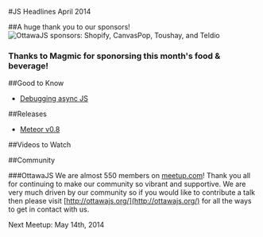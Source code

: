 #JS Headlines April 2014

##A huge thank you to our sponsors!
![OttawaJS sponsors: Shopify, CanvasPop, Toushay, and Teldio](http://ottawajs.org/js.headlines/img/ottawajs_sponsors.png)

### Thanks to Magmic for sponorsing this month's food & beverage!

##Good to Know

- [Debugging async JS](http://www.html5rocks.com/en/tutorials/developertools/async-call-stack/)

##Releases

- [Meteor v0.8](https://www.meteor.com/blog/2014/03/27/meteor-080-introducing-blaze?utm_source=javascriptweekly&utm_medium=email)

##Videos to Watch

##Community

###OttawaJS
We are almost 550 members on [meetup.com](http://www.meetup.com/Ottawa-JavaScript/)! Thank you all for continuing to make our community so vibrant and supportive. We are very much driven by our community so if you would like to contribute a talk then please visit [http://ottawajs.org/](http://ottawajs.org/) for all the ways to get in contact with us.

Next Meetup: May 14th, 2014
